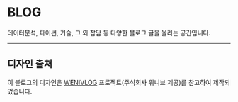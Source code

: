 # BLOG
데이터분석, 파이썬, 기술, 그 외 잡담 등 다양한 블로그 글을 올리는 공간입니다. 

----
## 디자인 출처
이 블로그의 디자인은 [WENIVLOG](https://weniv.github.io/weniv_blog/) 프로젝트(주식회사 위니브 제공)를 참고하여 제작되었습니다.

